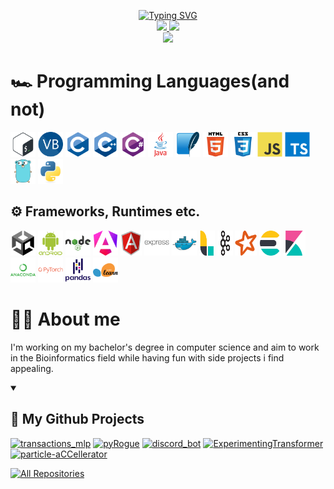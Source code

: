 <p align="center">
<a href="https://github.com/claudiunderthehood">
    <img src="https://readme-typing-svg.demolab.com?font=Georgia&size=18&duration=2000&pause=100&multiline=true&width=500&height=80&lines=Claudio+Giusti;Student+%7C+Software+Developer;AI+Enthusiast+%7C+Bots" alt="Typing SVG" />
</a>
<br/>

<a href="https://www.linkedin.com/in/claudio-giusti/">
    <img src="https://img.shields.io/badge/-Linkedin-blue?style=flat-square&logo=linkedin">
</a>
<a href="mailto:claudiogiusti07@gmail.com">
    <img src="https://img.shields.io/badge/-Email-red?style=flat-square&logo=gmail&logoColor=white">
</a>

<br/> 

<a href="https://github.com/claudiunderthehood">
    <img src="https://github-stats-alpha.vercel.app/api?username=claudiunderthehood&cc=22272e&tc=37BCF6&ic=fff&bc=0000">
</a>

</p>




# 🏎️ Programming Languages(and not)

<a href="https://www.gnu.org/software/bash/manual/bash.html" target="_blank"> <img src="https://raw.githubusercontent.com/devicons/devicon/6910f0503efdd315c8f9b858234310c06e04d9c0/icons/bash/bash-original.svg" alt="Bash" width="40" height="40"/></a>
<a href="https://learn.microsoft.com/en-us/dotnet/visual-basic/" target="_blank"> <img src="https://raw.githubusercontent.com/devicons/devicon/6910f0503efdd315c8f9b858234310c06e04d9c0/icons/visualbasic/visualbasic-original.svg" alt="VB" width="40" height="40"/></a>
<a href="https://www.open-std.org/jtc1/sc22/wg14/" target="_blank"> <img src="https://raw.githubusercontent.com/devicons/devicon/master/icons/c/c-original.svg" alt="C" width="40" height="40"/></a>
<a href="https://isocpp.org/" target="_blank"> <img src="https://raw.githubusercontent.com/devicons/devicon/master/icons/cplusplus/cplusplus-original.svg" alt="C++" width="40" height="40"/></a>
<a href="https://learn.microsoft.com/en-us/dotnet/csharp/" target="_blank"> <img src="https://raw.githubusercontent.com/devicons/devicon/master/icons/csharp/csharp-original.svg" alt="C#" width="40" height="40"/></a>
<a href="https://www.java.com/en/" target="_blank"> <img src="https://raw.githubusercontent.com/devicons/devicon/6910f0503efdd315c8f9b858234310c06e04d9c0/icons/java/java-original-wordmark.svg" alt="java" width="40" height="40"/></a>
<a href="https://www.sqlite.org/index.html" target="_blank"> <img src="https://raw.githubusercontent.com/devicons/devicon/6910f0503efdd315c8f9b858234310c06e04d9c0/icons/sqlite/sqlite-original.svg" alt="sql" width="40" height="40"/></a>
<a href="https://www.w3.org/html/" target="_blank"> <img src="https://raw.githubusercontent.com/devicons/devicon/master/icons/html5/html5-original-wordmark.svg" alt="HTML5" width="40" height="40"/></a>
<a href="https://www.w3schools.com/css/" target="_blank"> <img src="https://raw.githubusercontent.com/devicons/devicon/master/icons/css3/css3-original-wordmark.svg" alt="CSS3" width="40" height="40"/></a>
<a href="https://developer.mozilla.org/en-US/docs/Web/JavaScript" target="_blank"> <img src="https://raw.githubusercontent.com/devicons/devicon/master/icons/javascript/javascript-original.svg" alt="JavaScript" width="40" height="40"/></a>
<a href="https://www.typescriptlang.org" target="_blank"> <img src="https://raw.githubusercontent.com/devicons/devicon/6910f0503efdd315c8f9b858234310c06e04d9c0/icons/typescript/typescript-original.svg" alt="TypeScript" width="40" height="40"/></a>
<a href="https://go.dev" target="_blank"> <img src="https://raw.githubusercontent.com/devicons/devicon/6910f0503efdd315c8f9b858234310c06e04d9c0/icons/go/go-original.svg" alt="GO" width="40" height="40"/></a>
<a href="https://www.python.org/" target="_blank"> <img src="https://raw.githubusercontent.com/devicons/devicon/master/icons/python/python-original.svg" alt="Python" width="40" height="40"/></a>

## ⚙️ Frameworks, Runtimes etc.

<a href="https://unity.com" target="_blank"> <img src="https://raw.githubusercontent.com/devicons/devicon/6910f0503efdd315c8f9b858234310c06e04d9c0/icons/unity/unity-original.svg" alt="Unity" width="40" height="40"/></a>
<a href="https://developer.android.com/studio" target="_blank"> <img src="https://raw.githubusercontent.com/devicons/devicon/6910f0503efdd315c8f9b858234310c06e04d9c0/icons/android/android-plain-wordmark.svg" alt="Android Studio" width="40" height="40"/></a>
<a href="https://nodejs.org/en" target="_blank"> <img src="https://raw.githubusercontent.com/devicons/devicon/6910f0503efdd315c8f9b858234310c06e04d9c0/icons/nodejs/nodejs-original-wordmark.svg" alt="NodeJS" width="40" height="40"/></a>
<a href="https://angular.dev" target="_blank"> <img src="https://raw.githubusercontent.com/devicons/devicon/6910f0503efdd315c8f9b858234310c06e04d9c0/icons/angular/angular-original.svg" alt="Angular" width="40" height="40"/></a>
<a href="https://angularjs.org" target="_blank"> <img src="https://raw.githubusercontent.com/devicons/devicon/6910f0503efdd315c8f9b858234310c06e04d9c0/icons/angularjs/angularjs-original.svg" alt="AngularJS" width="34" height="40"/></a>
<a href="https://expressjs.com" target="_blank"> <img src="https://raw.githubusercontent.com/devicons/devicon/6910f0503efdd315c8f9b858234310c06e04d9c0/icons/express/express-original-wordmark.svg" alt="Express" width="40" height="40"/></a>
<a href="https://www.docker.com" target="_blank"> <img src="https://raw.githubusercontent.com/devicons/devicon/6910f0503efdd315c8f9b858234310c06e04d9c0/icons/docker/docker-original.svg" alt="Docker" width="40" height="40"/></a>
<a href="https://www.elastic.co/logstash" target="_blank"> <img src="https://raw.githubusercontent.com/devicons/devicon/6910f0503efdd315c8f9b858234310c06e04d9c0/icons/logstash/logstash-original.svg" alt="Logstash" width="25" height="40"/></a>
<a href="https://kafka.apache.org" target="_blank"> <img src="https://raw.githubusercontent.com/devicons/devicon/6910f0503efdd315c8f9b858234310c06e04d9c0/icons/apachekafka/apachekafka-original.svg" alt="Kafka" width="25" height="40"/></a>
<a href="https://spark.apache.org" target="_blank"> <img src="https://raw.githubusercontent.com/devicons/devicon/6910f0503efdd315c8f9b858234310c06e04d9c0/icons/apachespark/apachespark-original.svg" alt="Spark" width="35" height="40"/></a>
<a href="https://www.elastic.co/elasticsearch" target="_blank"> <img src="https://raw.githubusercontent.com/devicons/devicon/6910f0503efdd315c8f9b858234310c06e04d9c0/icons/elasticsearch/elasticsearch-original.svg" alt="Elasticsearch" width="35" height="40"/></a>
<a href="https://www.elastic.co/kibana" target="_blank"> <img src="https://raw.githubusercontent.com/devicons/devicon/6910f0503efdd315c8f9b858234310c06e04d9c0/icons/kibana/kibana-original.svg" alt="Kibana" width="35" height="40"/></a>
<a href="https://www.anaconda.com/download/" target="_blank"> <img src="https://raw.githubusercontent.com/devicons/devicon/6910f0503efdd315c8f9b858234310c06e04d9c0/icons/anaconda/anaconda-original-wordmark.svg" alt="Anaconda" width="40" height="40"/></a>
<a href="https://pytorch.org" target="_blank"> <img src="https://raw.githubusercontent.com/devicons/devicon/6910f0503efdd315c8f9b858234310c06e04d9c0/icons/pytorch/pytorch-plain-wordmark.svg" alt="PyTorch" width="40" height="40"/></a>
<a href="https://pandas.pydata.org" target="_blank"> <img src="https://raw.githubusercontent.com/devicons/devicon/6910f0503efdd315c8f9b858234310c06e04d9c0/icons/pandas/pandas-original-wordmark.svg" alt="Pandas" width="40" height="40"/></a>
<a href="https://pandas.pydata.org" target="_blank"> <img src="https://raw.githubusercontent.com/devicons/devicon/6910f0503efdd315c8f9b858234310c06e04d9c0/icons/scikitlearn/scikitlearn-original.svg" alt="Pandas" width="40" height="40"/></a>




# 🧑‍💻 About me
I'm working on my bachelor's degree in computer science and aim to work in the Bioinformatics field while having fun with side projects i find appealing.  

<details open> 
  <summary><h2>📘 My Github Projects</h2></summary>

  <!-- Repo info cards - https://github.com/anuraghazra/github-readme-stats -->
  <!-- Small repo cards (fork) - https://github.com/DenverCoder1/github-readme-stats -->
  <p align="left">
    <a href="https://github.com/claudiunderthehood/transactions_mlp"><img width="278" src="https://denvercoder1-github-readme-stats.vercel.app/api/pin/?username=claudiunderthehood&repo=transactions_mlp&theme=react&bg_color=1F222E&title_color=F85D7F&hide_border=true&icon_color=F8D866&show_icons=false" alt="transactions_mlp"></a>
    <a href="https://github.com/rogueEdit/pyRogue"><img width="278" src="https://denvercoder1-github-readme-stats.vercel.app/api/pin/?username=rogueEdit&repo=pyRogue&theme=react&bg_color=1F222E&title_color=F85D7F&hide_border=true&icon_color=F8D866&show_icons=false" alt="pyRogue"></a>
    <a href="https://github.com/claudiunderthehood/discord_bot"><img width="278" src="https://denvercoder1-github-readme-stats.vercel.app/api/pin/?username=claudiunderthehood&repo=discord_bot&theme=react&bg_color=1F222E&title_color=F85D7F&hide_border=true&icon_color=F8D866&show_icons=false" alt="discord_bot"></a>
    <a href="https://github.com/claudiunderthehood/ExperimentingTransformer"><img width="278" src="https://denvercoder1-github-readme-stats.vercel.app/api/pin/?username=claudiunderthehood&repo=ExperimentingTransformer&theme=react&bg_color=1F222E&title_color=F85D7F&hide_border=true&icon_color=F8D866&show_icons=false" alt="ExperimentingTransformer"></a>
    <a href="https://github.com/claudiunderthehood/particle-acCellerator"><img width="278" src="https://denvercoder1-github-readme-stats.vercel.app/api/pin/?username=claudiunderthehood&repo=particle-acCellerator&theme=react&bg_color=1F222E&title_color=F85D7F&hide_border=true&icon_color=F8D866&show_icons=false" alt="particle-aCCellerator"></a>
  </p>

  <a href="https://github.com/claudiunderthehood?tab=repositories"><img alt="All Repositories" title="All Repositories" src="https://custom-icon-badges.demolab.com/badge/-Click%20Here%20For%20All%20My%20Repos-1F222E?style=for-the-badge&logoColor=white&logo=repo"/></a>
</details>